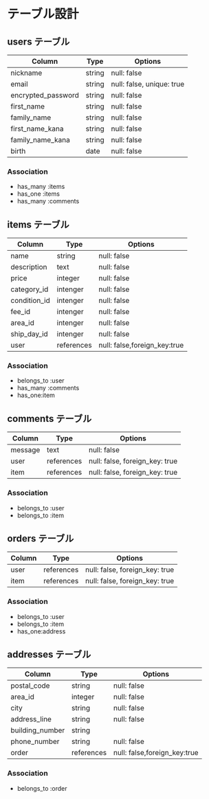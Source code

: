 # テーブル設計

## users テーブル

| Column             | Type   | Options                   |
| ------------------ | ------ | ------------------------- |
| nickname           | string | null: false               |
| email              | string | null: false, unique: true |
| encrypted_password | string | null: false               |
| first_name         | string | null: false               |
| family_name        | string | null: false               |
| first_name_kana    | string | null: false               |
| family_name_kana   | string | null: false               |
| birth              | date   | null: false               |


### Association

- has_many :items
- has_one :items
- has_many :comments

## items テーブル

| Column           | Type       | Options                      |
| ---------------- | ---------- | ---------------------------- |
| name             | string     | null: false                  |
| description      | text       | null: false                  |
| price            | integer    | null: false                  |
| category_id      | intenger   | null: false                  |
| condition_id     | intenger   | null: false                  |
| fee_id           | intenger   | null: false                  |
| area_id          | intenger   | null: false                  |
| ship_day_id      | intenger   | null: false                  |
| user             | references | null: false,foreign_key:true |


### Association

- belongs_to :user
- has_many :comments
- has_one:item

## comments テーブル

| Column    | Type       | Options                        |
| --------- | ---------- | ------------------------------ |
| message   | text       | null: false                    |
| user      | references | null: false, foreign_key: true |
| item      | references | null: false, foreign_key: true |

### Association

- belongs_to :user
- belongs_to :item

## orders テーブル

| Column    | Type       | Options                        |
| --------- | ---------- | ------------------------------ |
| user      | references | null: false, foreign_key: true |
| item      | references | null: false, foreign_key: true |

### Association

- belongs_to :user
- belongs_to :item
- has_one:address

## addresses テーブル

| Column          | Type       | Options                      |
| --------------- | ---------- | ---------------------------- |
| postal_code     | string     | null: false                  |
| area_id         | integer    | null: false                  |
| city            | string     | null: false                  |
| address_line    | string     | null: false                  |
| building_number | string     |                              |
| phone_number    | string     | null: false                  |
| order           | references | null: false,foreign_key:true |

### Association

- belongs_to :order